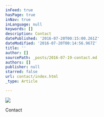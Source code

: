 ```yaml
---
inFeed: true
hasPage: true
inNav: true
inLanguage: null
keywords: []
description: Contact
datePublished: '2016-07-20T00:15:00.261Z'
dateModified: '2016-07-20T00:14:56.967Z'
title: ''
author: []
sourcePath: _posts/2016-07-19-contact.md
authors: []
publisher: null
starred: false
url: contact/index.html
_type: Article

---
```

![](https://the-grid-user-content.s3-us-west-2.amazonaws.com/a556de06-c4c1-4e50-88fc-7392177edfea.png)

Contact
